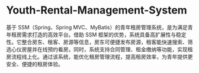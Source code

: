 # Youth-Rental-Management-System
基于 SSM（Spring、Spring MVC、MyBatis）的青年租房管理系统，是为满足青年租房需求打造的高效平台。借助 SSM 框架的优势，系统具备高扩展性与稳定性。它整合房东、租客、房源等信息，房东可便捷发布房源，租客能快速搜索、筛选心仪房屋并在线预约看房。同时，系统支持合同管理、租金缴纳等功能，实现租房流程线上化。通过该系统，能优化租房管理流程，提高租房效率，为青年提供更安全、便捷的租房体验。 
